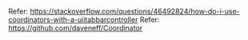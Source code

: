 Refer: https://stackoverflow.com/questions/46492824/how-do-i-use-coordinators-with-a-uiitabbarcontroller
Refer: https://github.com/daveneff/Coordinator